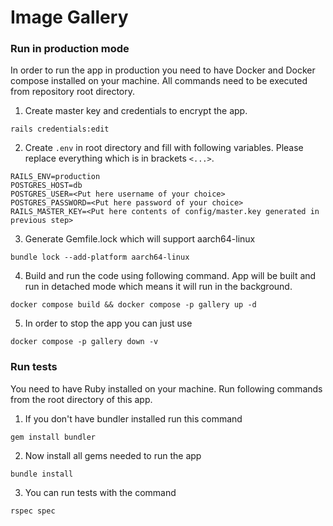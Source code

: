 # Image Gallery

### Run in production mode

In order to run the app in production you need to have Docker and Docker compose installed on your machine.
All commands need to be executed from repository root directory.

1. Create master key and credentials to encrypt the app.

```
rails credentials:edit
```

2. Create `.env` in root directory and fill with following variables.
Please replace everything which is in brackets `<...>`.

```
RAILS_ENV=production
POSTGRES_HOST=db
POSTGRES_USER=<Put here username of your choice>
POSTGRES_PASSWORD=<Put here password of your choice>
RAILS_MASTER_KEY=<Put here contents of config/master.key generated in previous step>
```

3. Generate Gemfile.lock which will support aarch64-linux

```
bundle lock --add-platform aarch64-linux
```

4. Build and run the code using following command. App will be built and run
 in detached mode which means it will run in the background.

```
docker compose build && docker compose -p gallery up -d
```

5. In order to stop the app you can just use

```
docker compose -p gallery down -v
```

### Run tests

You need to have Ruby installed on your machine. Run following commands
from the root directory of this app.

1. If you don't have bundler installed run this command

```
gem install bundler
```

2. Now install all gems needed to run the app

```
bundle install
```

3. You can run tests with the command
```
rspec spec
```